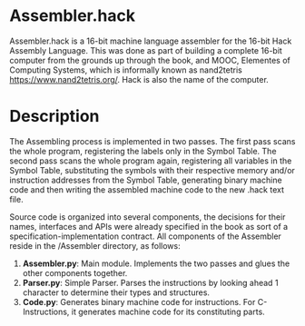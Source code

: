 # Assembler.hack
Assembler.hack is a 16-bit machine language assembler for the 16-bit Hack Assembly Language.
This was done as part of building a complete 16-bit computer from the grounds up through the book,
and MOOC, Elementes of Computing Systems, which is informally known as nand2tetris https://www.nand2tetris.org/. Hack is also the name of the computer.

# Description
The Assembling process is implemented in two passes. The first pass scans the whole program, registering the labels only in the Symbol Table. The second pass scans the whole program again, registering all variables in the Symbol Table, substituting the symbols with their respective memory and/or instruction addresses from the Symbol Table, generating binary machine code and then writing the assembled machine code to the new .hack text file.

Source code is organized into several components, the decisions for their names, interfaces and APIs were already specified in the book as sort of a specification-implementation contract. All components of the Assembler reside in the /Assembler directory, as follows:

1. **Assembler.py**: Main module. Implements the two passes and glues the other components together.
2. **Parser.py**: Simple Parser. Parses the instructions by looking ahead 1 character to determine their types and structures.
3. **Code.py**: Generates binary machine code for instructions. For C-Instructions, it generates machine code for its constituting parts.
